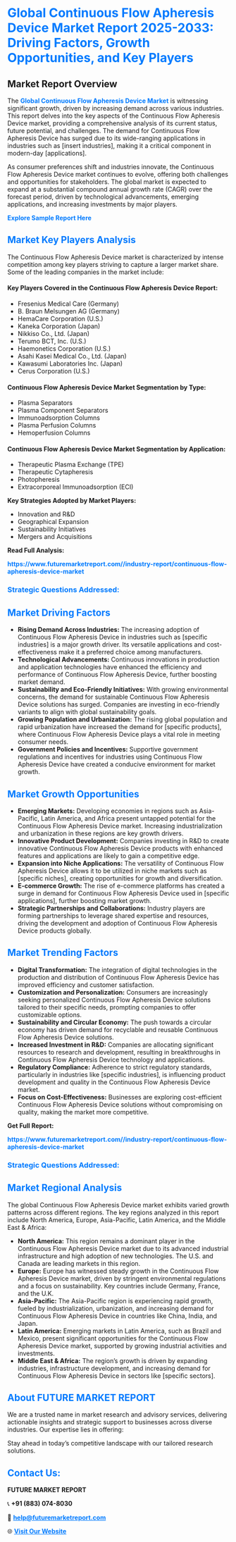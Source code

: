 <h1 style="color: #007BFF;">Global Continuous Flow Apheresis Device Market Report 2025-2033: Driving Factors, Growth Opportunities, and Key Players</h1>

<section id="overview">
<h2>Market Report Overview</h2>
<p>The <a href="https://www.futuremarketreport.com//industry-report/continuous-flow-apheresis-device-market" style="color: #007BFF; text-decoration: none;"><strong>Global Continuous Flow Apheresis Device Market</strong></a> is witnessing significant growth, driven by increasing demand across various industries. This report delves into the key aspects of the Continuous Flow Apheresis Device market, providing a comprehensive analysis of its current status, future potential, and challenges. The demand for Continuous Flow Apheresis Device has surged due to its wide-ranging applications in industries such as [insert industries], making it a critical component in modern-day [applications].</p>
<p>As consumer preferences shift and industries innovate, the Continuous Flow Apheresis Device market continues to evolve, offering both challenges and opportunities for stakeholders. The global market is expected to expand at a substantial compound annual growth rate (CAGR) over the forecast period, driven by technological advancements, emerging applications, and increasing investments by major players.</p>
</section>

<section id="overview">
<p><a href="https://www.futuremarketreport.com//request-sample/reportId=85079" style="color: #007BFF; text-decoration: none;"><strong>Explore Sample Report Here</strong></a></p>
</section>

<section id="key-players">
<h2 style="color: #007BFF;">Market Key Players Analysis</h2>
<p>The Continuous Flow Apheresis Device market is characterized by intense competition among key players striving to capture a larger market share. Some of the leading companies in the market include:</p>
<h4>Key Players Covered in the Continuous Flow Apheresis Device Report:</h4>
<ul><li>Fresenius Medical Care (Germany)</li><li>B. Braun Melsungen AG (Germany)</li><li>HemaCare Corporation (U.S.)</li><li>Kaneka Corporation (Japan)</li><li>Nikkiso Co., Ltd. (Japan)</li><li>Terumo BCT, Inc. (U.S.)</li><li>Haemonetics Corporation (U.S.)</li><li>Asahi Kasei Medical Co., Ltd. (Japan)</li><li>Kawasumi Laboratories Inc. (Japan)</li><li>Cerus Corporation (U.S.)</li></ul>
<h4>Continuous Flow Apheresis Device Market Segmentation by Type:</h4>
<ul><li>Plasma Separators</li><li>Plasma Component Separators</li><li>Immunoadsorption Columns</li><li>Plasma Perfusion Columns</li><li>Hemoperfusion Columns</li></ul>

<h4>Continuous Flow Apheresis Device Market Segmentation by Application:</h4>
<ul><li>Therapeutic Plasma Exchange (TPE)</li><li>Therapeutic Cytapheresis</li><li>Photopheresis</li><li>Extracorporeal Immunoadsorption (ECI)</li></ul>
<p><strong>Key Strategies Adopted by Market Players:</strong></p>
<ul>
<li>Innovation and R&D</li>
<li>Geographical Expansion</li>
<li>Sustainability Initiatives</li>
<li>Mergers and Acquisitions</li>
</ul>
</section>

<section>
<p><strong>Read Full Analysis: </strong></p><a href="https://www.futuremarketreport.com//industry-report/continuous-flow-apheresis-device-market" style="color: #007BFF; text-decoration: none;"><strong>https://www.futuremarketreport.com//industry-report/continuous-flow-apheresis-device-market</strong></a>
<h3 style="color: #007BFF;">Strategic Questions Addressed:</h3>
</section>

<section id="driving-factors">
<h2 style="color: #007BFF;">Market Driving Factors</h2>
<ul>
<li><strong>Rising Demand Across Industries:</strong> The increasing adoption of Continuous Flow Apheresis Device in industries such as [specific industries] is a major growth driver. Its versatile applications and cost-effectiveness make it a preferred choice among manufacturers.</li>
<li><strong>Technological Advancements:</strong> Continuous innovations in production and application technologies have enhanced the efficiency and performance of Continuous Flow Apheresis Device, further boosting market demand.</li>
<li><strong>Sustainability and Eco-Friendly Initiatives:</strong> With growing environmental concerns, the demand for sustainable Continuous Flow Apheresis Device solutions has surged. Companies are investing in eco-friendly variants to align with global sustainability goals.</li>
<li><strong>Growing Population and Urbanization:</strong> The rising global population and rapid urbanization have increased the demand for [specific products], where Continuous Flow Apheresis Device plays a vital role in meeting consumer needs.</li>
<li><strong>Government Policies and Incentives:</strong> Supportive government regulations and incentives for industries using Continuous Flow Apheresis Device have created a conducive environment for market growth.</li>
</ul>
</section>

<section id="growth-opportunities">
<h2 style="color: #007BFF;">Market Growth Opportunities</h2>
<ul>
<li><strong>Emerging Markets:</strong> Developing economies in regions such as Asia-Pacific, Latin America, and Africa present untapped potential for the Continuous Flow Apheresis Device market. Increasing industrialization and urbanization in these regions are key growth drivers.</li>
<li><strong>Innovative Product Development:</strong> Companies investing in R&D to create innovative Continuous Flow Apheresis Device products with enhanced features and applications are likely to gain a competitive edge.</li>
<li><strong>Expansion into Niche Applications:</strong> The versatility of Continuous Flow Apheresis Device allows it to be utilized in niche markets such as [specific niches], creating opportunities for growth and diversification.</li>
<li><strong>E-commerce Growth:</strong> The rise of e-commerce platforms has created a surge in demand for Continuous Flow Apheresis Device used in [specific applications], further boosting market growth.</li>
<li><strong>Strategic Partnerships and Collaborations:</strong> Industry players are forming partnerships to leverage shared expertise and resources, driving the development and adoption of Continuous Flow Apheresis Device products globally.</li>
</ul>
</section>

<section id="trending-factors">
<h2 style="color: #007BFF;">Market Trending Factors</h2>
<ul>
<li><strong>Digital Transformation:</strong> The integration of digital technologies in the production and distribution of Continuous Flow Apheresis Device has improved efficiency and customer satisfaction.</li>
<li><strong>Customization and Personalization:</strong> Consumers are increasingly seeking personalized Continuous Flow Apheresis Device solutions tailored to their specific needs, prompting companies to offer customizable options.</li>
<li><strong>Sustainability and Circular Economy:</strong> The push towards a circular economy has driven demand for recyclable and reusable Continuous Flow Apheresis Device solutions.</li>
<li><strong>Increased Investment in R&D:</strong> Companies are allocating significant resources to research and development, resulting in breakthroughs in Continuous Flow Apheresis Device technology and applications.</li>
<li><strong>Regulatory Compliance:</strong> Adherence to strict regulatory standards, particularly in industries like [specific industries], is influencing product development and quality in the Continuous Flow Apheresis Device market.</li>
<li><strong>Focus on Cost-Effectiveness:</strong> Businesses are exploring cost-efficient Continuous Flow Apheresis Device solutions without compromising on quality, making the market more competitive.</li>
</ul>
</section>

<section>
<p><strong>Get Full Report: </strong></p><a href="https://www.futuremarketreport.com//industry-report/continuous-flow-apheresis-device-market" style="color: #007BFF; text-decoration: none;"><strong>https://www.futuremarketreport.com//industry-report/continuous-flow-apheresis-device-market</strong></a>
<h3 style="color: #007BFF;">Strategic Questions Addressed:</h3>
</section>


<section id="regional-analysis">
<h2 style="color: #007BFF;">Market Regional Analysis</h2>
<p>The global Continuous Flow Apheresis Device market exhibits varied growth patterns across different regions. The key regions analyzed in this report include North America, Europe, Asia-Pacific, Latin America, and the Middle East & Africa:</p>
<ul>
<li><strong>North America:</strong> This region remains a dominant player in the Continuous Flow Apheresis Device market due to its advanced industrial infrastructure and high adoption of new technologies. The U.S. and Canada are leading markets in this region.</li>
<li><strong>Europe:</strong> Europe has witnessed steady growth in the Continuous Flow Apheresis Device market, driven by stringent environmental regulations and a focus on sustainability. Key countries include Germany, France, and the U.K.</li>
<li><strong>Asia-Pacific:</strong> The Asia-Pacific region is experiencing rapid growth, fueled by industrialization, urbanization, and increasing demand for Continuous Flow Apheresis Device in countries like China, India, and Japan.</li>
<li><strong>Latin America:</strong> Emerging markets in Latin America, such as Brazil and Mexico, present significant opportunities for the Continuous Flow Apheresis Device market, supported by growing industrial activities and investments.</li>
<li><strong>Middle East & Africa:</strong> The region’s growth is driven by expanding industries, infrastructure development, and increasing demand for Continuous Flow Apheresis Device in sectors like [specific sectors].</li>
</ul>
</section>

<footer>
<h2 style="color: #007BFF;">About FUTURE MARKET REPORT</h2>
<p>We are a trusted name in market research and advisory services, delivering actionable insights and strategic support to businesses across diverse industries. Our expertise lies in offering:</p>

<p>Stay ahead in today’s competitive landscape with our tailored research solutions.</p>

<h2 style="color: #007BFF;">Contact Us:</h2>
<p><strong>FUTURE MARKET REPORT</strong></p>
<p>📞 <strong>+91 (883) 074-8030</strong></p>
<p>📧 <strong><a href="mailto:help@futuremarketreport.com" style="color: #007BFF;">help@futuremarketreport.com</a></strong></p>
<p>🌐 <strong><a href="https://www.futuremarketreport.com/" style="color: #007BFF;">Visit Our Website</a></strong></p>
</footer>